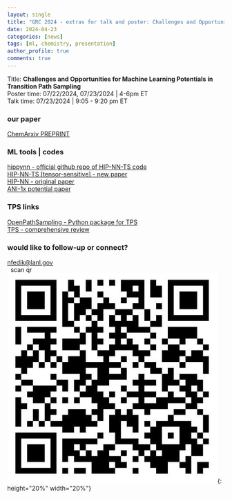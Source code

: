 ```yaml
---
layout: single
title: "GRC 2024 - extras for talk and poster: Challenges and Opportunities for Machine Learning Potentials in Transition Path Sampling"
date: 2024-04-23
categories: [news]
tags: [ml, chemistry, presentation]
author_profile: true
comments: true
---
```

Title: **Challenges and Opportunities for Machine Learning Potentials in Transition Path Sampling**  
Poster time: 07/22/2024,  07/23/2024  | 4-6pm ET   
Talk time:  07/23/2024  | 9:05 - 9:20 pm ET

### our paper
[ChemArxiv PREPRINT](https://chemrxiv.org/engage/chemrxiv/article-details/669eb1ff01103d79c549d42c)  

### ML tools | codes  
<i class="fab fa-fw fa-github"></i> [hippynn - official github repo of HIP-NN-TS code](https://github.com/lanl/hippynn)  
[HIP-NN-TS [tensor-sensitive] - new paper](https://pubs.aip.org/aip/jcp/article/158/18/184108/2889493/Lightweight-and-effective-tensor-sensitivity-for)     
[HIP-NN - original paper](https://pubs.aip.org/aip/jcp/article/148/24/241715/960039/Hierarchical-modeling-of-molecular-energies-using)           
[ANI-1x potential paper](https://pubs.rsc.org/en/content/articlelanding/2017/sc/c6sc05720a)      
      

### TPS links
    
[OpenPathSampling - Python package for TPS](http://openpathsampling.org/latest/)        
[TPS - comprehensive review](https://www.annualreviews.org/content/journals/10.1146/annurev.physchem.53.082301.113146) 
  


### would like to follow-up or connect? 
<i class="fas fa-fw fa-envelope-square"></i> nfedik@lanl.gov   
&nbsp;<i class="fab fa-linkedin"></i> scan qr  
![](/assets/images/linkedin_nfedik_qr.jpeg){: height="20%" width="20%"}
<i class="fa fa-gear fa-spin fa-2x" style="color: red"></i>





<!-- {: .text-left .credit style="font-size: 70%"} -->


